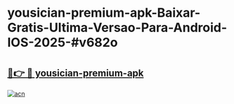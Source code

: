 # yousician-premium-apk-Baixar-Gratis-Ultima-Versao-Para-Android-IOS-2025-#v682o

# <h2><a href="https://ainizakaria.my?title=yousician-premium-apk&ref=24M">🔗👉 🔴 yousician-premium-apk</a></h2>

[![acn](https://github.com/user-attachments/assets/0f9c940e-d8b0-45ae-aac7-cd30a18b3e1c)](https://ainizakaria.my?title=yousician-premium-apk&ref=24M)

